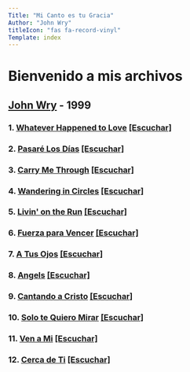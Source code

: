 ```yaml
---
Title: "Mi Canto es tu Gracia"
Author: "John Wry"
titleIcon: "fas fa-record-vinyl"
Template: index
---
```


# Bienvenido a mis archivos

## [John Wry](https://cloud.cc3d.org/index.php/s/bN5sqyp3DrgomxD) - 1999

### 1. [Whatever Happened to Love]() [[Escuchar]](https://cloud.cc3d.org/index.php/s/aSiYxTWiMH3JafZ)

### 2. [Pasaré Los Días]() [[Escuchar]](https://cloud.cc3d.org/index.php/s/L4PoXn6wLckdTPc)

### 3. [Carry Me Through]() [[Escuchar]](https://cloud.cc3d.org/index.php/s/L3ZweKdmgXjMTwR)

### 4. [Wandering in Circles]() [[Escuchar]](https://cloud.cc3d.org/index.php/s/T3PtfwYPo8oxej6)

### 5. [Livin' on the Run]() [[Escuchar]](https://cloud.cc3d.org/index.php/s/teoRSQ99iLxJEto)

### 6. [Fuerza para Vencer]() [[Escuchar]](https://cloud.cc3d.org/index.php/s/Qw9DyoTxTjAAwKP)

### 7. [A Tus Ojos]() [[Escuchar]](https://cloud.cc3d.org/index.php/s/bLZjRRE6xtyBRWx)

### 8. [Angels]() [[Escuchar]](https://cloud.cc3d.org/index.php/s/GFHJkQ8ZjCBNQp9)

### 9. [Cantando a Cristo]() [[Escuchar]](https://cloud.cc3d.org/index.php/s/xrw9Tjc62PZJzzG)

### 10. [Solo te Quiero Mirar]() [[Escuchar]](https://cloud.cc3d.org/index.php/s/xDHRF5MeEeHDkbg)

### 11. [Ven a Mi]() [[Escuchar]](https://cloud.cc3d.org/index.php/s/3k9XpsmFwEYrbPW)

### 12. [Cerca de Ti]() [[Escuchar]](https://cloud.cc3d.org/index.php/s/EdtsaWXmWRgAPsL)